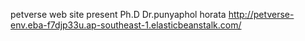 petverse web site present Ph.D Dr.punyaphol horata 
http://petverse-env.eba-f7djp33u.ap-southeast-1.elasticbeanstalk.com/
